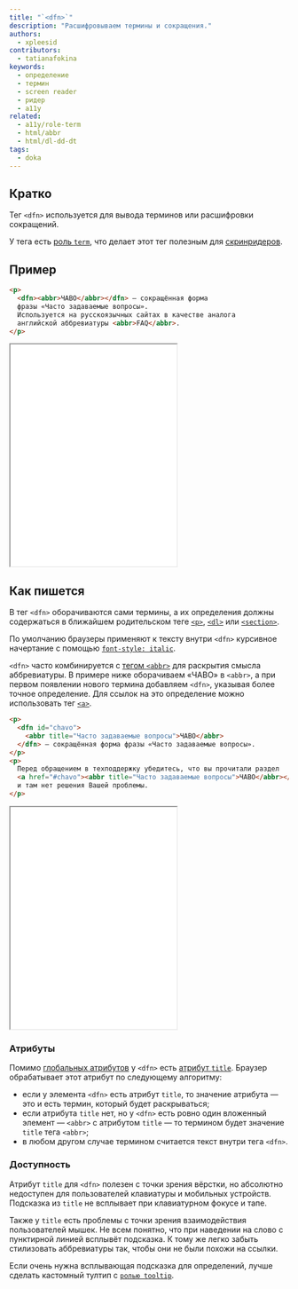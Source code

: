```yaml
---
title: "`<dfn>`"
description: "Расшифровываем термины и сокращения."
authors:
  - xpleesid
contributors:
  - tatianafokina
keywords:
  - определение
  - термин
  - screen reader
  - ридер
  - a11y
related:
  - a11y/role-term
  - html/abbr
  - html/dl-dd-dt
tags:
  - doka
---
```


## Кратко

Тег `<dfn>` используется для вывода терминов или расшифровки сокращений.

У тега есть [роль `term`](/a11y/role-term/), что делает этот тег полезным для [скринридеров](/a11y/screenreaders/).

## Пример

```html
<p>
  <dfn><abbr>ЧАВО</abbr></dfn> — сокращённая форма
  фразы «Часто задаваемые вопросы».
  Используется на русскоязычных сайтах в качестве аналога
  английской аббревиатуры <abbr>FAQ</abbr>.
</p>
```

<iframe title="Базовый пример" src="demos/basic/" height="400"></iframe>

## Как пишется

В тег `<dfn>` оборачиваются сами термины, а их определения должны содержаться в ближайшем родительском теге [`<p>`](/html/p/), [`<dl>`](/html/dl-dd-dt/) или [`<section>`](/html/section/).

По умолчанию браузеры применяют к тексту внутри `<dfn>` курсивное начертание с помощью [`font-style: italic`](/css/font-style/).

`<dfn>` часто комбинируется с [тегом `<abbr>`](/html/abbr/) для раскрытия смысла аббревиатуры. В примере ниже оборачиваем «ЧАВО» в `<abbr>`, а при первом появлении нового термина добавляем `<dfn>`, указывая более точное определение. Для ссылок на это определение можно использовать тег [`<a>`](/html/a/).

```html
<p>
  <dfn id="chavo">
    <abbr title="Часто задаваемые вопросы">ЧАВО</abbr>
  </dfn> — сокращённая форма фразы «Часто задаваемые вопросы».
</p>
<p>
  Перед обращением в техподдержку убедитесь, что вы прочитали раздел
  <a href="#chavo"><abbr title="Часто задаваемые вопросы">ЧАВО</abbr></a>
  и там нет решения Вашей проблемы.
</p>
```

<iframe title="Пример со ссылкой" src="demos/link/" height="400"></iframe>

### Атрибуты

Помимо [глобальных атрибутов](/html/global-attrs/) у `<dfn>` есть [атрибут `title`](/html/global-attrs/#title). Браузер обрабатывает этот атрибут по следующему алгоритму:

- если у элемента `<dfn>` есть атрибут `title`, то значение атрибута — это и есть термин, который будет раскрываться;
- если атрибута `title` нет, но у `<dfn>` есть ровно один вложенный элемент — `<abbr>` с атрибутом `title` — то термином будет значение `title` тега `<abbr>`;
- в любом другом случае термином считается текст внутри тега `<dfn>`.

### Доступность

Атрибут `title` для `<dfn>` полезен с точки зрения вёрстки, но абсолютно недоступен для пользователей клавиатуры и мобильных устройств. Подсказка из `title` не всплывает при клавиатурном фокусе и тапе.

Также у `title` есть проблемы с точки зрения взаимодействия пользователей мышек. Не всем понятно, что при наведении на слово с пунктирной линией всплывёт подсказка. К тому же легко забыть стилизовать аббревиатуры так, чтобы они не были похожи на ссылки.

Если очень нужна всплывающая подсказка для определений, лучше сделать кастомный тултип с [`ролью tooltip`](/a11y/role-tooltip/).
